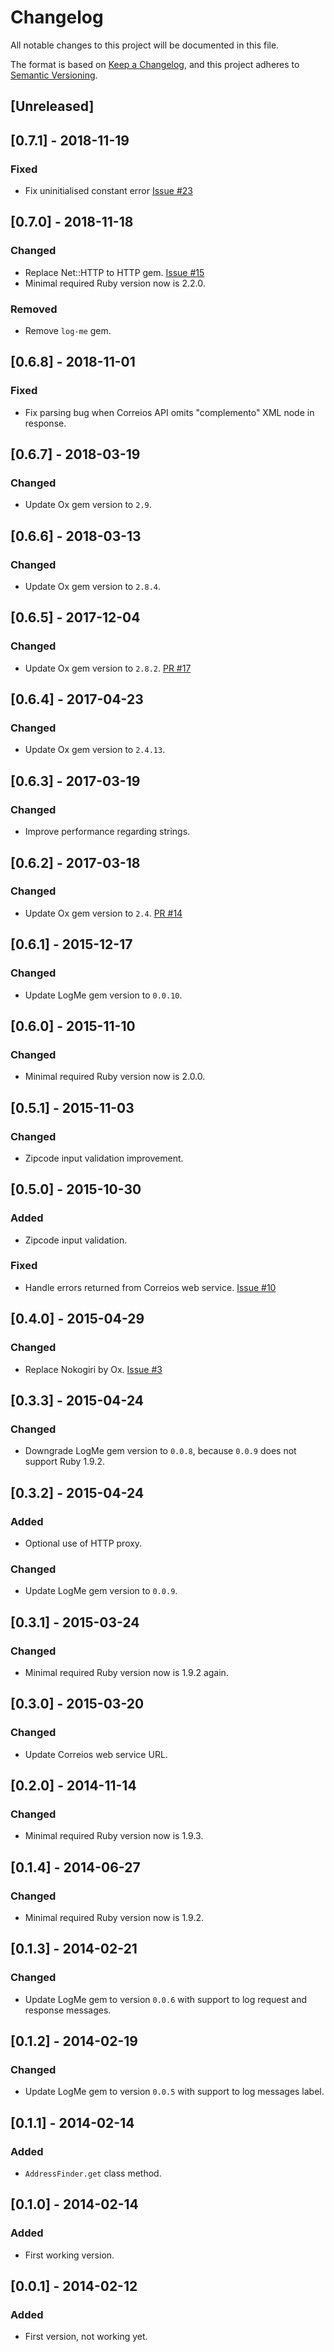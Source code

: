 # Changelog
All notable changes to this project will be documented in this file.

The format is based on [Keep a Changelog](https://keepachangelog.com/en/1.0.0/), and this project
adheres to [Semantic Versioning](https://semver.org/spec/v2.0.0.html).

## [Unreleased]

## [0.7.1] - 2018-11-19
### Fixed
- Fix uninitialised constant error [Issue #23](https://github.com/prodis/correios-cep/issues/23)

## [0.7.0] - 2018-11-18
### Changed
- Replace Net::HTTP to HTTP gem. [Issue #15](https://github.com/prodis/correios-cep/issues/15)
- Minimal required Ruby version now is 2.2.0.

### Removed
- Remove `log-me` gem.

## [0.6.8] - 2018-11-01
### Fixed
- Fix parsing bug when Correios API omits "complemento" XML node in response.

## [0.6.7] - 2018-03-19
### Changed
- Update Ox gem version to `2.9`.

## [0.6.6] - 2018-03-13
### Changed
- Update Ox gem version to `2.8.4`.

## [0.6.5] - 2017-12-04
### Changed
- Update Ox gem version to `2.8.2`. [PR #17](https://github.com/prodis/correios-cep/pull/17)

## [0.6.4] - 2017-04-23
### Changed
- Update Ox gem version to `2.4.13`.

## [0.6.3] - 2017-03-19
### Changed
- Improve performance regarding strings.

## [0.6.2] - 2017-03-18
### Changed
- Update Ox gem version to `2.4`. [PR #14](https://github.com/prodis/correios-cep/pull/14)

## [0.6.1] - 2015-12-17
### Changed
- Update LogMe gem version to `0.0.10`.

## [0.6.0] - 2015-11-10
### Changed
- Minimal required Ruby version now is 2.0.0.

## [0.5.1] - 2015-11-03
### Changed
- Zipcode input validation improvement.

## [0.5.0] - 2015-10-30
### Added
- Zipcode input validation.

### Fixed
- Handle errors returned from Correios web service. [Issue #10](https://github.com/prodis/correios-cep/issues/10)

## [0.4.0] - 2015-04-29
### Changed
- Replace Nokogiri by Ox. [Issue #3](https://github.com/prodis/correios-cep/issues/3)

## [0.3.3] - 2015-04-24
### Changed
- Downgrade LogMe gem version to `0.0.8`, because `0.0.9` does not support Ruby 1.9.2.

## [0.3.2] - 2015-04-24
### Added
- Optional use of HTTP proxy.

### Changed
- Update LogMe gem version to `0.0.9`.

## [0.3.1] - 2015-03-24
### Changed
- Minimal required Ruby version now is 1.9.2 again.

## [0.3.0] - 2015-03-20
### Changed
- Update Correios web service URL.

## [0.2.0] - 2014-11-14
### Changed
- Minimal required Ruby version now is 1.9.3.

## [0.1.4] - 2014-06-27
### Changed
- Minimal required Ruby version now is 1.9.2.

## [0.1.3] - 2014-02-21
### Changed
- Update LogMe gem to version `0.0.6` with support to log request and response messages.

## [0.1.2] - 2014-02-19
### Changed
- Update LogMe gem to version `0.0.5` with support to log messages label.

## [0.1.1] - 2014-02-14
### Added
- `AddressFinder.get` class method.

## [0.1.0] - 2014-02-14
### Added
- First working version.

## [0.0.1] - 2014-02-12
### Added
- First version, not working yet.
